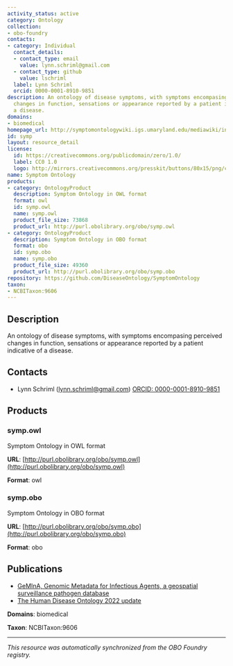 ```yaml
---
activity_status: active
category: Ontology
collection:
- obo-foundry
contacts:
- category: Individual
  contact_details:
  - contact_type: email
    value: lynn.schriml@gmail.com
  - contact_type: github
    value: lschriml
  label: Lynn Schriml
  orcid: 0000-0001-8910-9851
description: An ontology of disease symptoms, with symptoms encompasing perceived
  changes in function, sensations or appearance reported by a patient indicative of
  a disease.
domains:
- biomedical
homepage_url: http://symptomontologywiki.igs.umaryland.edu/mediawiki/index.php/Main_Page
id: symp
layout: resource_detail
license:
  id: https://creativecommons.org/publicdomain/zero/1.0/
  label: CC0 1.0
  logo: http://mirrors.creativecommons.org/presskit/buttons/80x15/png/cc-zero.png
name: Symptom Ontology
products:
- category: OntologyProduct
  description: Symptom Ontology in OWL format
  format: owl
  id: symp.owl
  name: symp.owl
  product_file_size: 73868
  product_url: http://purl.obolibrary.org/obo/symp.owl
- category: OntologyProduct
  description: Symptom Ontology in OBO format
  format: obo
  id: symp.obo
  name: symp.obo
  product_file_size: 49360
  product_url: http://purl.obolibrary.org/obo/symp.obo
repository: https://github.com/DiseaseOntology/SymptomOntology
taxon:
- NCBITaxon:9606
---
```

## Description

An ontology of disease symptoms, with symptoms encompasing perceived changes in function, sensations or appearance reported by a patient indicative of a disease.

## Contacts

- Lynn Schriml (lynn.schriml@gmail.com) [ORCID: 0000-0001-8910-9851](https://orcid.org/0000-0001-8910-9851)

## Products

### symp.owl

Symptom Ontology in OWL format

**URL**: [http://purl.obolibrary.org/obo/symp.owl](http://purl.obolibrary.org/obo/symp.owl)

**Format**: owl

### symp.obo

Symptom Ontology in OBO format

**URL**: [http://purl.obolibrary.org/obo/symp.obo](http://purl.obolibrary.org/obo/symp.obo)

**Format**: obo

## Publications

- [GeMInA, Genomic Metadata for Infectious Agents, a geospatial surveillance pathogen database](https://www.ncbi.nlm.nih.gov/pubmed/19850722)
- [The Human Disease Ontology 2022 update](https://www.ncbi.nlm.nih.gov/pubmed/34755882)

**Domains**: biomedical

**Taxon**: NCBITaxon:9606

---

*This resource was automatically synchronized from the OBO Foundry registry.*